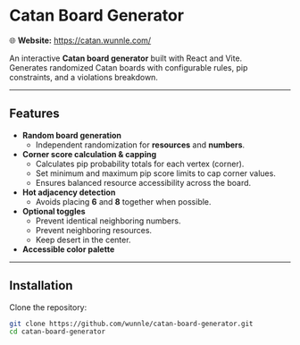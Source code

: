 # Catan Board Generator

🌐 **Website:** https://catan.wunnle.com/

An interactive **Catan board generator** built with React and Vite.  
Generates randomized Catan boards with configurable rules, pip constraints, and a violations breakdown.

---

## Features

- **Random board generation**  
  - Independent randomization for **resources** and **numbers**.
- **Corner score calculation & capping**  
  - Calculates pip probability totals for each vertex (corner).
  - Set minimum and maximum pip score limits to cap corner values.
  - Ensures balanced resource accessibility across the board.
- **Hot adjacency detection**  
  - Avoids placing **6** and **8** together when possible.
- **Optional toggles**  
  - Prevent identical neighboring numbers.
  - Prevent neighboring resources.
  - Keep desert in the center.
- **Accessible color palette**

---

## Installation

Clone the repository:

```bash
git clone https://github.com/wunnle/catan-board-generator.git
cd catan-board-generator

